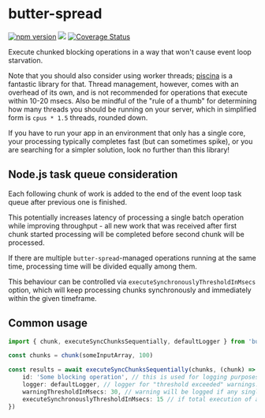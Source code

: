 # butter-spread

[![npm version](http://img.shields.io/npm/v/butter-spread.svg)](https://npmjs.org/package/butter-spread)
![](https://github.com/kibertoad/butter-spread/workflows/ci/badge.svg)
[![Coverage Status](https://coveralls.io/repos/kibertoad/butter-spread/badge.svg?branch=main)](https://coveralls.io/r/kibertoad/butter-spread?branch=main)

Execute chunked blocking operations in a way that won't cause event loop starvation.

Note that you should also consider using worker threads; [piscina](https://github.com/piscinajs/piscina) is a fantastic library for that. Thread management, however, comes with an overhead of its own, and is not recommended for operations that execute within 10-20 msecs. Also be mindful of the "rule of a thumb" for determining how many threads you should be running on your server, which in simplified form is `cpus * 1.5` threads, rounded down. 

If you have to run your app in an environment that only has a single core, your processing typically completes fast (but can sometimes spike), or you are searching for a simpler solution, look no further than this library!

## Node.js task queue consideration

Each following chunk of work is added to the end of the event loop task queue after previous one is finished. 

This potentially increases latency of processing a single batch operation while improving throughput - all new work that was received after first chunk started processing will be completed before second chunk will be processed.

If there are multiple `butter-spread`-managed operations running at the same time, processing time will be divided equally among them.

This behaviour can be controlled via `executeSynchronouslyThresholdInMsecs` option, which will keep processing chunks synchronously and immediately within the given timeframe.

## Common usage

```ts
import { chunk, executeSyncChunksSequentially, defaultLogger } from 'butter-spread'

const chunks = chunk(someInputArray, 100)

const results = await executeSyncChunksSequentially(chunks, (chunk) => { return someProcessingLogic(chunk) }, {
    id: 'Some blocking operation', // this is used for logging purposes if threshold is exceeded
    logger: defaultLogger, // logger for "threshold exceeded" warnings. `console.warn` is used by default
    warningThresholdInMsecs: 30, // warning will be logged if any single iteration (which blocks the loop) will take longer than that
    executeSynchronouslyThresholdInMsecs: 15 // if total execution of all chunks in this iteration took less than this amount of time, next chunk will be processed immediately synchronously and not deferred
})
```

